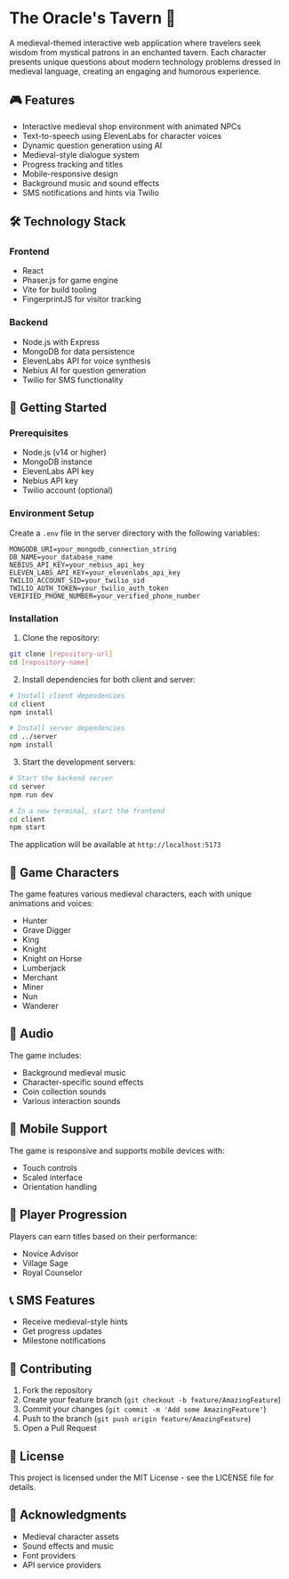 # The Oracle's Tavern 🏰

A medieval-themed interactive web application where travelers seek wisdom from mystical patrons in an enchanted tavern. Each character presents unique questions about modern technology problems dressed in medieval language, creating an engaging and humorous experience.

## 🎮 Features

- Interactive medieval shop environment with animated NPCs
- Text-to-speech using ElevenLabs for character voices
- Dynamic question generation using AI
- Medieval-style dialogue system
- Progress tracking and titles
- Mobile-responsive design
- Background music and sound effects
- SMS notifications and hints via Twilio

## 🛠️ Technology Stack

### Frontend
- React
- Phaser.js for game engine
- Vite for build tooling
- FingerprintJS for visitor tracking

### Backend
- Node.js with Express
- MongoDB for data persistence
- ElevenLabs API for voice synthesis
- Nebius AI for question generation
- Twilio for SMS functionality

## 🚀 Getting Started

### Prerequisites
- Node.js (v14 or higher)
- MongoDB instance
- ElevenLabs API key
- Nebius API key
- Twilio account (optional)

### Environment Setup

Create a `.env` file in the server directory with the following variables:
```
MONGODB_URI=your_mongodb_connection_string
DB_NAME=your_database_name
NEBIUS_API_KEY=your_nebius_api_key
ELEVEN_LABS_API_KEY=your_elevenlabs_api_key
TWILIO_ACCOUNT_SID=your_twilio_sid
TWILIO_AUTH_TOKEN=your_twilio_auth_token
VERIFIED_PHONE_NUMBER=your_verified_phone_number
```

### Installation

1. Clone the repository:
```bash
git clone [repository-url]
cd [repository-name]
```

2. Install dependencies for both client and server:
```bash
# Install client dependencies
cd client
npm install

# Install server dependencies
cd ../server
npm install
```

3. Start the development servers:

```bash
# Start the backend server
cd server
npm run dev

# In a new terminal, start the frontend
cd client
npm start
```

The application will be available at `http://localhost:5173`

## 🎨 Game Characters

The game features various medieval characters, each with unique animations and voices:
- Hunter
- Grave Digger
- King
- Knight
- Knight on Horse
- Lumberjack
- Merchant
- Miner
- Nun
- Wanderer

## 🎵 Audio

The game includes:
- Background medieval music
- Character-specific sound effects
- Coin collection sounds
- Various interaction sounds

## 📱 Mobile Support

The game is responsive and supports mobile devices with:
- Touch controls
- Scaled interface
- Orientation handling

## 👑 Player Progression

Players can earn titles based on their performance:
- Novice Advisor
- Village Sage
- Royal Counselor

## 📞 SMS Features

- Receive medieval-style hints
- Get progress updates
- Milestone notifications

## 🤝 Contributing

1. Fork the repository
2. Create your feature branch (`git checkout -b feature/AmazingFeature`)
3. Commit your changes (`git commit -m 'Add some AmazingFeature'`)
4. Push to the branch (`git push origin feature/AmazingFeature`)
5. Open a Pull Request

## 📝 License

This project is licensed under the MIT License - see the LICENSE file for details.

## 🙏 Acknowledgments

- Medieval character assets
- Sound effects and music
- Font providers
- API service providers
